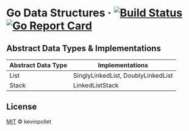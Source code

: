 # Go Data Structures &middot; [![Build Status](https://dev.azure.com/kevinpollet/go-datastructures/_apis/build/status/kevinpollet.go-datastructures?branchName=master)](https://dev.azure.com/kevinpollet/go-datastructures/_build/latest?definitionId=7&branchName=master) [![Go Report Card](https://goreportcard.com/badge/github.com/kevinpollet/go-datastructures)](https://goreportcard.com/report/github.com/kevinpollet/go-datastructures)

## Abstract Data Types & Implementations

| Abstract Data Type | Implementations                    |
| ------------------ | ---------------------------------- |
| List               | SinglyLinkedList, DoublyLinkedList |
| Stack              | LinkedListStack                    |

## License

[MIT](./LICENSE.md) © kevinpollet
